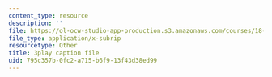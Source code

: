 ```yaml
---
content_type: resource
description: ''
file: https://ol-ocw-studio-app-production.s3.amazonaws.com/courses/18-01sc-single-variable-calculus-fall-2010/795c357b0fc2a715b6f913f43d38ed99_twzGBqPeW0M.srt
file_type: application/x-subrip
resourcetype: Other
title: 3play caption file
uid: 795c357b-0fc2-a715-b6f9-13f43d38ed99
---
```


